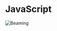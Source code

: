 # JavaScript

![Beaming](https://user-images.githubusercontent.com/90275189/196291977-18e7d9a3-86c6-41a9-8980-4dc970a0167e.gif)
